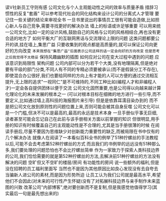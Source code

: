 读V社新员工守则有感
	公司文化与个人主观能动性之间的效率与质量矛盾
	措辞习惯性的反复"套盾"
	可以参考现代社会的同化结构来设计公司的分离式人才管理
	要记住一些关键的结论来审视全书
		一旦书里说出的事情员工很有可能会造做,比如担心新人与自己竞争,需要寻找更好的解决办法
		墙上的标语或许足够重要
			可以用来统一公司文化,比如一定的设计风格,鼓励自己的风格与公司的风格相结合,再也没有更合适的地方了
				如何平衡大厂的互联网黑话与交流理论上限的问题
					这类问题都要公开的讲,挂在墙上,集思广益
					只要收集到的观点都是高质量的,就可以保证公司向更好的方向改变
					`本来我想在"集思广益"后面表示公司这样的话一定会向好的方向改变`
					`但是思考之后我觉得不太稳妥`
			保持风趣幽默的插图
	如何应对公司在变大过程中遇到的问题
	应该意识到局限性
	架构问题
		公司内部可以分为若干个大类,没有地理隔离,但是绝对要有平级的部门分类,不同人有不同的专精必须要被承认(而不是假装分工不存在),即使混合办公很好,我们也要给同样的方向上有才能的人可以方便的通过交流相互提升,无上限的追求"一视同仁"是不可维持的,不同工种比如(编程人才和非编程人才)一定会各自提供团体以便于交流
	公司文化固然重要,也是公司得以向越来越计算化理论化的未来发展的根本之一
		(可以对根本目标在细微的地方进行一些引导,而不要定义,比如通过墙上高科技的海报图片来引导)
		但是是依靠耳濡目染办到的
		而不是把公司文化放到原则性的问题位置上来,否则可能会被其自身反噬
		公司文化可以是一个门槛,但决不可以是最高的,最高的永远是技术本身
	一旦手册似乎事无巨细,读者甚至可能会忘记自己在此前与该手册相关方面以前掌握的知识
	但很明显,用手册的知识有时候覆盖自己的主观能动性是不合理的,尤其是当手册很薄的时候
	在阅读手册后,尽量不要因为思维缺少对创新能力重要性的缺乏,而被局限在书中仅有的几个解决办法
	就像人在阅读了一本看似百科全书的例举了51种拧螺丝的手法教程以后,可能不会去考虑第52种拧螺丝的方式
	而且我们的书例举的远远没有51种那么多,我们要处理的问题恐怕也不会比拧螺丝简单
	作为一家致力于探索人类科技边界的公司,我们恰恰需要的就是第52种拧螺丝的方法,去解决前51种拧螺丝的方法没有解决的问题
	空旷但又不空旷的楼层/房间
	有功能性的房间
	说一些额外的福利,但是没在招聘的员工福利里面写
	当然也不是因为其他原因比如良心发现没有去自夸去当骗新人进公司的素材,而是因为形势所迫
	让员工认为我们公司就是最高水平,希望他们不会因此(对未来的可行性产生怀疑)没有了对拓展科技边界与亲手制作未来蓝图的兴致
	改革公司"内部博客",绝对要创新而不是复制,但是我感觉他值得学习(其实最后一句是最先想出来的)